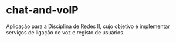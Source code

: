 # chat-and-voIP
Aplicação para a Disciplina de Redes II, cujo objetivo é implementar serviços de ligação de voz e registo de usuários.
